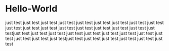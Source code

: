 # Hello-World
just test
just test
just test
just test
just test
just test
just test
just test
just test
just test
just test
just test
just test
just test
just test
just test
just test
just testjust test
just test
just test
just test
just test
just test
just test
just test
just test
just test
just test
just testjust test
just test
just test
just test
just test
just test
